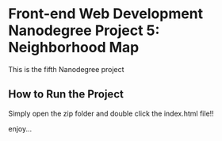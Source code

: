 # Front-end Web Development Nanodegree Project 5: Neighborhood Map

This is the fifth Nanodegree project

## How to Run the Project

Simply open the zip folder and double click the index.html file!!

enjoy...
